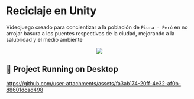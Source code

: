
# Reciclaje en Unity
Videojuego creado para concientizar a la población de `Piura - Perú` en no arrojar
basura a los puentes respectivos de la ciudad, mejorando a la salubridad y el
medio ambiente

<p align="center">
  <a href="https://skillicons.dev">
    <img src="https://skillicons.dev/icons?i=cs,unity" />
  </a>
</p>

## 📱 Project Running on Desktop
https://github.com/user-attachments/assets/fa3ab174-20ff-4e32-af0b-d8601dcad498
